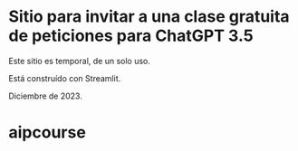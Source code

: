 # Sitio para invitar a una clase gratuita de peticiones para ChatGPT 3.5
Este sitio es temporal, de un solo uso.

Está construído con Streamlit.

Diciembre de 2023.
# aipcourse

